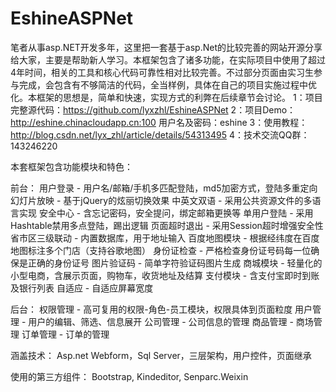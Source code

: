 # EshineASPNet
笔者从事asp.NET开发多年，这里把一套基于asp.Net的比较完善的网站开源分享给大家，主要是帮助新人学习。本框架包含了诸多功能，在实际项目中使用了超过4年时间，相关的工具和核心代码可靠性相对比较完善。不过部分页面由实习生参与完成，会包含有不够简洁的代码，全当样例，具体在自己的项目实施过程中优化。本框架的思想是，简单和快速，实现方式的利弊在后续章节会讨论。
1：项目完整源代码：https://github.com/lyxzhl/EshineASPNet
2：项目Demo：http://eshine.chinacloudapp.cn:100      用户名及密码：eshine
3：使用教程：http://blog.csdn.net/lyx_zhl/article/details/54313495
4：技术交流QQ群：143246220

本套框架包含功能模块和特色：

前台：
    用户登录 - 用户名/邮箱/手机多匹配登陆，md5加密方式，登陆多重定向
    幻灯片放映 - 基于jQuery的炫丽切换效果
    中英文双语 - 采用公共资源文件的多语言实现
    安全中心 - 含忘记密码，安全提问，绑定邮箱更换等
    单用户登陆 - 采用Hashtable禁用多点登陆，踢出逻辑
    页面超时退出 - 采用Session超时增强安全性
    省市区三级联动 - 内置数据库，用于地址输入
    百度地图模块 - 根据经纬度在百度地图标注多个门店（支持谷歌地图）
    身份证检查 - 严格检查身份证号码每一位确保是正确的身份证号
    图片验证码 - 简单字符验证码图片生成
    商城模块 - 轻量化的小型电商，含展示页面，购物车，收货地址及结算
    支付模块 - 含支付宝即时到账及银行列表
    自适应 - 自适应屏幕宽度
    
后台：
    权限管理 - 高可复用的权限-角色-员工模块，权限具体到页面粒度
    用户管理 - 用户的编辑、筛选、信息展开
    公司管理 - 公司信息的管理
    商品管理 - 商场管理
    订单管理 - 订单的管理

涵盖技术：
Asp.net Webform，Sql Server，三层架构，用户控件，页面继承

使用的第三方组件：
Bootstrap, Kindeditor, Senparc.Weixin
